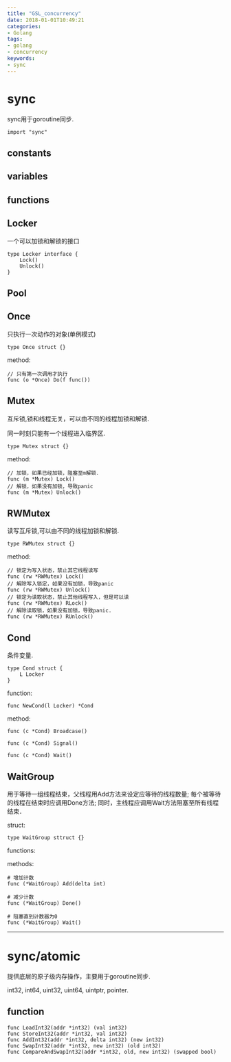 ```yaml
---
title: "GSL_concurrency"
date: 2018-01-01T10:49:21
categories:
- Golang
tags:
- golang
- concurrency
keywords:
- sync
---
```


# sync

sync用于goroutine同步.

    import "sync"

## constants

## variables

## functions

## Locker

一个可以加锁和解锁的接口

    type Locker interface {
        Lock()
        Unlock()
    }

## Pool

## Once

只执行一次动作的对象(单例模式)

    type Once struct {}

method:

    // 只有第一次调用才执行
    func (o *Once) Do(f func())

## Mutex

互斥锁,锁和线程无关，可以由不同的线程加锁和解锁.

同一时刻只能有一个线程进入临界区.

    type Mutex struct {}

method:

    // 加锁，如果已经加锁，阻塞至m解锁．
    func (m *Mutex) Lock()
    // 解锁，如果没有加锁，导致panic
    func (m *Mutex) Unlock()

## RWMutex

读写互斥锁,可以由不同的线程加锁和解锁.

    type RWMutex struct {}

method:

    // 锁定为写入状态，禁止其它线程读写
    func (rw *RWMutex) Lock()
    // 解除写入锁定，如果没有加锁，导致panic
    func (rw *RWMutex) Unlock()
    // 锁定为读取状态，禁止其他线程写入，但是可以读
    func (rw *RWMutex) RLock()
    // 解除读取锁，如果没有加锁，导致panic.
    func (rw *RWMutex) RUnlock()

## Cond

条件变量.

    type Cond struct {
        L Locker
    }

function:

    func NewCond(l Locker) *Cond

method:

    func (c *Cond) Broadcase()

    func (c *Cond) Signal()

    func (c *Cond) Wait()

## WaitGroup

用于等待一组线程结束，父线程用Add方法来设定应等待的线程数量;
每个被等待的线程在结束时应调用Done方法;
同时，主线程应调用Wait方法阻塞至所有线程结束．

struct:

    type WaitGroup sttruct {}

functions:

methods:

    # 增加计数
    func (*WaitGroup) Add(delta int)

    # 减少计数
    func (*WaitGroup) Done()

    # 阻塞直到计数器为0
    func (*WaitGroup) Wait()

***

# sync/atomic

提供底层的原子级内存操作，主要用于goroutine同步.

int32, int64, uint32, uint64, uintptr, pointer.

## function

    func LoadInt32(addr *int32) (val int32)
    func StoreInt32(addr *int32, val int32)
    func AddInt32(addr *int32, delta int32) (new int32)
    func SwapInt32(addr *int32, new int32) (old int32)
    func CompareAndSwapInt32(addr *int32, old, new int32) (swapped bool)


